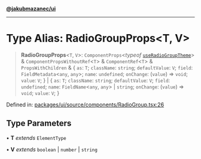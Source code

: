 [**@jakubmazanec/ui**](../README.md)

---

# Type Alias: RadioGroupProps\<T, V\>

> **RadioGroupProps**\<`T`, `V`\>: `ComponentProps`\<_typeof_
> [`useRadioGroupTheme`](../functions/useRadioGroupTheme.md)\> & `ComponentPropsWithoutRef`\<`T`\> &
> `ComponentRef`\<`T`\> & `PropsWithChildren` & \{ `as`: `T`; `className`: `string`; `defaultValue`:
> `V`; `field`: `FieldMetadata`\<`any`, `any`\>; `name`: `undefined`; `onChange`: (`value`) =>
> `void`; `value`: `V`; \} \| \{ `as`: `T`; `className`: `string`; `defaultValue`: `V`; `field`:
> `undefined`; `name`: `FieldName`\<`any`, `any`\> \| `string`; `onChange`: (`value`) => `void`;
> `value`: `V`; \}

Defined in:
[packages/ui/source/components/RadioGroup.tsx:26](https://github.com/jakubmazanec/tools/blob/d8ee2855cc8c253cbcc5c4d49e7356ff8450cbde/packages/ui/source/components/RadioGroup.tsx#L26)

## Type Parameters

• **T** _extends_ `ElementType`

• **V** _extends_ `boolean` \| `number` \| `string`
